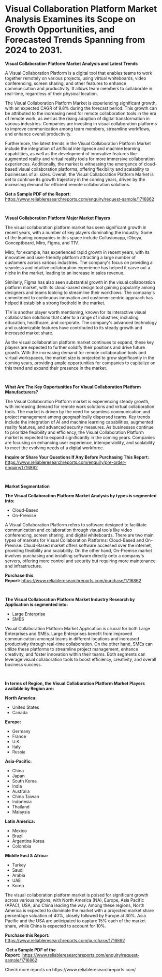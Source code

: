 <p><h1>Visual Collaboration Platform Market Analysis Examines its Scope on Growth Opportunities, and Forecasted Trends Spanning from 2024 to 2031.</h1></p><p><strong>Visual Collaboration Platform Market Analysis and Latest Trends</strong></p>
<p><p>A Visual Collaboration Platform is a digital tool that enables teams to work together remotely on various projects, using virtual whiteboards, video conferencing, screen sharing, and other features to enhance communication and productivity. It allows team members to collaborate in real-time, regardless of their physical location.</p><p>The Visual Collaboration Platform Market is experiencing significant growth, with an expected CAGR of 9.8% during the forecast period. This growth can be attributed to the increasing need for remote collaboration tools in the era of remote work, as well as the rising adoption of digital transformation in various industries. Companies are investing in visual collaboration platforms to improve communication among team members, streamline workflows, and enhance overall productivity.</p><p>Furthermore, the latest trends in the Visual Collaboration Platform Market include the integration of artificial intelligence and machine learning capabilities, as well as the development of innovative features like augmented reality and virtual reality tools for more immersive collaboration experiences. Additionally, the market is witnessing the emergence of cloud-based visual collaboration platforms, offering flexibility and scalability to businesses of all sizes. Overall, the Visual Collaboration Platform Market is set to continue its growth trajectory in the coming years, driven by the increasing demand for efficient remote collaboration solutions.</p></p>
<p><strong>Get a Sample PDF of the Report:&nbsp;</strong> <a href="https://www.reliableresearchreports.com/enquiry/request-sample/1716862">https://www.reliableresearchreports.com/enquiry/request-sample/1716862</a></p>
<p>&nbsp;</p>
<p><strong>Visual Collaboration Platform Major Market Players</strong></p>
<p><p>The visual collaboration platform market has seen significant growth in recent years, with a number of key players dominating the industry. Some of the leading companies in this space include Collusionapp, iObeya, Conceptboard, Miro, Figma, and T1V.</p><p>Miro, for example, has experienced rapid growth in recent years, with its innovative and user-friendly platform attracting a large number of customers across various industries. The company's focus on providing a seamless and intuitive collaboration experience has helped it carve out a niche in the market, leading to an increase in sales revenue.</p><p>Similarly, Figma has also seen substantial growth in the visual collaboration platform market, with its cloud-based design tool gaining popularity among designers and teams looking to streamline their workflows. The company's commitment to continuous innovation and customer-centric approach has helped it establish a strong foothold in the market.</p><p>T1V is another player worth mentioning, known for its interactive visual collaboration solutions that cater to a range of industries, including education, healthcare, and corporate. The company's advanced technology and customizable features have contributed to its steady growth and increased market share.</p><p>As the visual collaboration platform market continues to expand, these key players are expected to further solidify their positions and drive future growth. With the increasing demand for remote collaboration tools and virtual workspaces, the market size is projected to grow significantly in the coming years, providing ample opportunities for companies to capitalize on this trend and expand their presence in the market.</p></p>
<p>&nbsp;</p>
<p><strong>What Are The Key Opportunities For Visual Collaboration Platform Manufacturers?</strong></p>
<p><p>The Visual Collaboration Platform market is experiencing steady growth, with increasing demand for remote work solutions and virtual collaboration tools. The market is driven by the need for seamless communication and project management among geographically dispersed teams. Key trends include the integration of AI and machine learning capabilities, augmented reality features, and advanced security measures. As businesses continue to prioritize flexibility and efficiency, the Visual Collaboration Platform market is expected to expand significantly in the coming years. Companies are focusing on enhancing user experience, interoperability, and scalability to meet the evolving needs of a digital workforce.</p></p>
<p><strong>Inquire or Share Your Questions If Any Before Purchasing This Report:</strong> <a href="https://www.reliableresearchreports.com/enquiry/pre-order-enquiry/1716862">https://www.reliableresearchreports.com/enquiry/pre-order-enquiry/1716862</a></p>
<p>&nbsp;</p>
<p><strong>Market Segmentation</strong></p>
<p><strong>The Visual Collaboration Platform Market Analysis by types is segmented into:</strong></p>
<p><ul><li>Cloud-Based</li><li>On-Premise</li></ul></p>
<p><p>A Visual Collaboration Platform refers to software designed to facilitate communication and collaboration through visual tools like video conferencing, screen sharing, and digital whiteboards. There are two main types of markets for Visual Collaboration Platforms: Cloud-Based and On-Premise. Cloud-Based market offers software accessed over the internet, providing flexibility and scalability. On the other hand, On-Premise market involves purchasing and installing software directly onto a company's servers, offering more control and security but requiring more maintenance and infrastructure.</p></p>
<p><strong>Purchase this Report:&nbsp;</strong><a href="https://www.reliableresearchreports.com/purchase/1716862">https://www.reliableresearchreports.com/purchase/1716862</a></p>
<p>&nbsp;</p>
<p><strong>The Visual Collaboration Platform Market Industry Research by Application is segmented into:</strong></p>
<p><ul><li>Large Enterprise</li><li>SMES</li></ul></p>
<p><p>Visual Collaboration Platform Market Application is crucial for both Large Enterprises and SMEs. Large Enterprises benefit from improved communication amongst teams in different locations and increased productivity through real-time collaboration. On the other hand, SMEs can utilize these platforms to streamline project management, enhance creativity, and foster innovation within their teams. Both segments can leverage visual collaboration tools to boost efficiency, creativity, and overall business success.</p></p>
<p>&nbsp;</p>
<p><strong>In terms of Region, the Visual Collaboration Platform Market Players available by Region are:</strong></p>
<p>
    <p> <strong> North America: </strong>
        <ul>
            <li>United States</li>
            <li>Canada</li>
        </ul>
        </p> 
    <p> <strong> Europe: </strong>
        <ul>
            <li>Germany</li>
            <li>France</li>
            <li>U.K.</li>
            <li>Italy</li>
            <li>Russia</li>
        </ul>
        </p> 
    <p> <strong> Asia-Pacific: </strong>
        <ul>
            <li>China</li>
            <li>Japan</li>
            <li>South Korea</li>
            <li>India</li>
            <li>Australia</li>
            <li>China Taiwan</li>
            <li>Indonesia</li>
            <li>Thailand</li>
            <li>Malaysia</li>
        </ul>
        </p> 
    <p> <strong> Latin America: </strong>
        <ul>
            <li>Mexico</li>
            <li>Brazil</li>
            <li>Argentina Korea</li>
            <li>Colombia</li>
        </ul>
        </p> 
    <p> <strong> Middle East & Africa: </strong>
        <ul>
            <li>Turkey</li>
            <li>Saudi</li>
            <li>Arabia</li>
            <li>UAE</li>
            <li>Korea</li>
        </ul>
    </p>
    </p>
<p><p>The visual collaboration platform market is poised for significant growth across various regions, with North America (NA), Europe, Asia Pacific (APAC), USA, and China leading the way. Among these regions, North America is expected to dominate the market with a projected market share percentage valuation of 40%, closely followed by Europe at 30%. Asia Pacific and the USA are anticipated to capture 15% each of the market share, while China is expected to account for 10%.</p></p>
<p><strong>Purchase this Report: </strong><a href="https://www.reliableresearchreports.com/purchase/1716862">https://www.reliableresearchreports.com/purchase/1716862</a></p>
<p>&nbsp;<strong>Get a Sample PDF of the Report:&nbsp;&nbsp;</strong><a href="https://www.reliableresearchreports.com/enquiry/request-sample/1716862">https://www.reliableresearchreports.com/enquiry/request-sample/1716862</a></p>
<p><strong></strong></p>
<p>Check more reports on https://www.reliableresearchreports.com/</p>